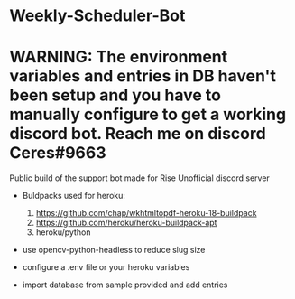 # Weekly-Scheduler-Bot
# WARNING: The environment variables and entries in DB haven't been setup and you have to manually configure to get a working discord bot. Reach me on discord Ceres#9663
Public build of the support bot made for Rise Unofficial discord server

- Buldpacks used for heroku:  
  1. https://github.com/chap/wkhtmltopdf-heroku-18-buildpack
  2. https://github.com/heroku/heroku-buildpack-apt
  3. heroku/python

- use opencv-python-headless to reduce slug size

- configure a .env file or your heroku variables

- import database from sample provided and add entries
